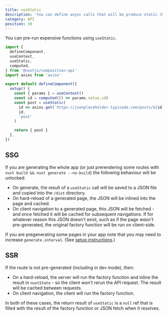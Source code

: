 ```yaml
---
title: useStatic
description: 'You can define async calls that will be produce static JSON on site generation.'
category: API
position: 39
---
```


You can pre-run expensive functions using `useStatic`.

```ts
import {
  defineComponent,
  useContext,
  useStatic,
  computed,
} from '@nuxtjs/composition-api'
import axios from 'axios'

export default defineComponent({
  setup() {
    const { params } = useContext()
    const id = computed(() => params.value.id)
    const post = useStatic(
      id => axios.get(`https://jsonplaceholder.typicode.com/posts/${id}`),
      id,
      'post'
    )

    return { post }
  },
})
```

## SSG

If you are generating the whole app (or just prerendering some routes with `nuxt build && nuxt generate --no-build`) the following behaviour will be unlocked:

- On generate, the result of a `useStatic` call will be saved to a JSON file and copied into the `/dist` directory.
- On hard-reload of a generated page, the JSON will be inlined into the page and cached.
- On client navigation to a generated page, this JSON will be fetched - and once fetched it will be cached for subsequent navigations. If for whatever reason this JSON doesn't exist, such as if the page _wasn't_ pre-generated, the original factory function will be run on client-side.

<d-alert>

If you are pregenerating some pages in your app note that you may need to increase `generate.interval`. (See [setup instructions](/getting-started/setup).)

</d-alert>

## SSR

If the route is not pre-generated (including in dev mode), then:

- On a hard-reload, the server will run the factory function and inline the result in `nuxtState` - so the client won't rerun the API request. The result will be cached between requests.
- On client navigation, the client will run the factory function.

In both of these cases, the return result of `useStatic` is a `null` ref that is filled with the result of the factory function or JSON fetch when it resolves.
